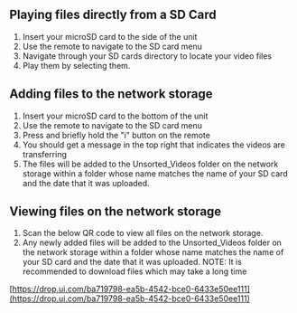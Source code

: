 ## Playing files directly from a SD Card

1.  Insert your microSD card to the side of the unit
2.  Use the remote to navigate to the SD card menu
3.  Navigate through your SD cards directory to locate your video files
4.  Play them by selecting them.

## Adding files to the network storage

1.  Insert your microSD card to the bottom of the unit
2.  Use the remote to navigate to the SD card menu
3.  Press and briefly hold the "i" button on the remote
4.  You should get a message in the top right that indicates the videos are transferring
5.  The files will be added to the Unsorted\_Videos folder on the network storage within a folder whose name matches the name of your SD card and the date that it was uploaded.

## Viewing files on the network storage

1.  Scan the below QR code to view all files on the network storage.
2.  Any newly added files will be added to the Unsorted\_Videos folder on the network storage within a folder whose name matches the name of your SD card and the date that it was uploaded.
    NOTE: It is recommended to download files which may take a long time

[https://drop.ui.com/ba719798-ea5b-4542-bce0-6433e50ee111](https://drop.ui.com/ba719798-ea5b-4542-bce0-6433e50ee111)
